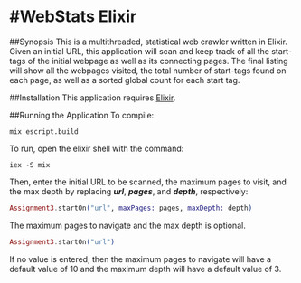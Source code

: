 #WebStats Elixir
======

##Synopsis
This is a multithreaded, statistical web crawler written in Elixir.
Given an initial URL, this application will scan and keep track of all the start-tags of the initial webpage as well as its connecting pages. The final listing will show all the webpages visited, the total number of start-tags found on each page, as well as a sorted global count for each start tag.



##Installation
This application requires [Elixir](http://elixir-lang.org/install.html).



##Running the Application
To compile:

```
mix escript.build
```


To run, open the elixir shell with the command:

```
iex -S mix
```

Then, enter the initial URL to be scanned, the maximum pages to visit, and the max depth by replacing **_url_**, **_pages_**, and **_depth_**, respectively:

```elixir
Assignment3.startOn("url", maxPages: pages, maxDepth: depth)
```

The maximum pages to navigate and the max depth is optional.

```elixir
Assignment3.startOn("url")
```

If no value is entered, then the maximum pages to navigate will have a default value of 10 and the maximum depth will have a default value of 3.
